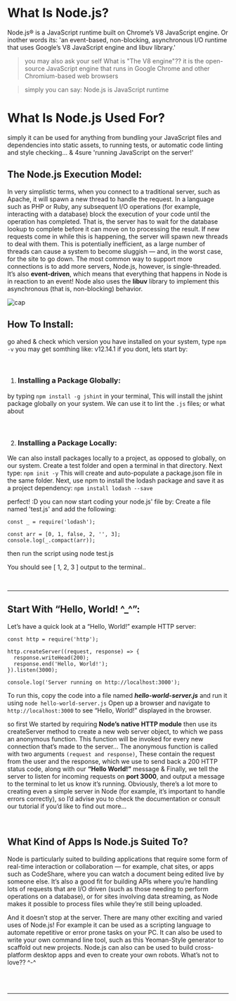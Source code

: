 # What Is Node.js?

Node.js® is a JavaScript runtime built on Chrome’s V8 JavaScript engine. Or inother words its: 'an event-based, non-blocking, asynchronous I/O runtime that uses Google’s V8 JavaScript engine and libuv library.'

> you may also ask your self What is "The V8 engine"??
it is the open-source JavaScript engine that runs in Google Chrome and other Chromium-based web browsers

> simply you can say: Node.js is JavaScript runtime


# What Is Node.js Used For?
simply it can be used for anything from bundling your JavaScript files and dependencies into static assets, to running tests, or automatic code linting and style checking...
& 4sure 'running JavaScript on the server!'

## The Node.js Execution Model:

In very simplistic terms, when you connect to a traditional server, such as Apache, it will spawn a new thread to handle the request. In a language such as PHP or Ruby, any subsequent I/O operations (for example, interacting with a database) block the execution of your code until the operation has completed. That is, the server has to wait for the database lookup to complete before it can move on to processing the result. If new requests come in while this is happening, the server will spawn new threads to deal with them. This is potentially inefficient, as a large number of threads can cause a system to become sluggish — and, in the worst case, for the site to go down. The most common way to support more connections is to add more servers, Node.js, however, is single-threaded. It’s also **event-driven**, which means that everything that happens in Node is in reaction to an event!
 Node also uses the **libuv** library to implement this asynchronous (that is, non-blocking) behavior.

![cap](https://github.com/3madov-77/Reading-Notes/blob/master/Resorses/301capture05-1.png?raw=true)

## How To Install:
go ahed & check which version you have installed on your system, type `npm -v`
you may get somthing like: v12.14.1
if you dont, lets start by:

<br>

1. ### Installing a Package Globally:

by typing `npm install -g jshint` in your terminal, This will install the jshint package globally on your system. We can use it to lint the `.js` files;
or what about

<br>

2. ### Installing a Package Locally:
We can also install packages locally to a project, as opposed to globally, on our system. Create a test folder and open a terminal in that directory. Next type: `npm init -y` This will create and auto-populate a package.json file in the same folder. Next, use npm to install the lodash package and save it as a project dependency:
`npm install lodash --save`

perfect! :D
you can now start coding your node.js' file by: Create a file named 'test.js' and add the following:
```
const _ = require('lodash');

const arr = [0, 1, false, 2, '', 3];
console.log(_.compact(arr));
```
then run the script using node test.js

You should see [ 1, 2, 3 ] output to the terminal..

<br>
<hr>

## Start With “Hello, World! ^_^”:
Let’s have a quick look at a “Hello, World!” example HTTP server:
```
const http = require('http');

http.createServer((request, response) => {
  response.writeHead(200);
  response.end('Hello, World!');
}).listen(3000);

console.log('Server running on http://localhost:3000');
```
To run this, copy the code into a file named ***hello-world-server.js*** and run it using `node hello-world-server.js`
Open up a browser and navigate to `http://localhost:3000` to see “Hello, World!” displayed in the browser.

so first We started by requiring **Node’s native HTTP module**
then use its createServer method to create a new web server object, to which we pass an anonymous function. This function will be invoked for every new connection that’s made to the server...
The anonymous function is called with two arguments `(request and response)`, These contain the request from the user and the response, which we use to send back a 200 HTTP status code, along with our **“Hello World!”** message
& Finally, we tell the server to listen for incoming requests on **port 3000**, and output a message to the terminal to let us know it’s running.
Obviously, there’s a lot more to creating even a simple server in Node (for example, it’s important to handle errors correctly), so I’d advise you to check the documentation or consult our tutorial if you’d like to find out more...

<br>

## What Kind of Apps Is Node.js Suited To?
Node is particularly suited to building applications that require some form of real-time interaction or collaboration — for example, chat sites, or apps such as CodeShare, where you can watch a document being edited live by someone else. It’s also a good fit for building APIs where you’re handling lots of requests that are I/O driven (such as those needing to perform operations on a database), or for sites involving data streaming, as Node makes it possible to process files while they’re still being uploaded.

And it doesn’t stop at the server. There are many other exciting and varied uses of Node.js!
For example it can be used as a scripting language to automate repetitive or error prone tasks on your PC. It can also be used to write your own command line tool, such as this Yeoman-Style generator to scaffold out new projects.
Node.js can also can be used to build cross-platform desktop apps and even to create your own robots. What’s not to love?? ^-^


<br>
<br>
<hr>
